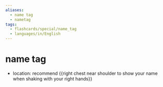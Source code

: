 ```yaml
---
aliases:
  - name tag
  - nametag
tags:
  - flashcards/special/name_tag
  - languages/in/English
---
```


# name tag

- location: recommend {{right chest near shoulder to show your name when shaking with your right hands}} <!--SR:!2024-01-11,89,310-->
